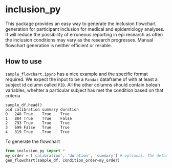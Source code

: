 # inclusion_py

This package provides an easy way to generate the inclusion flowchart generation for participant inclusion for medical and epidemiology analyses. It will reduce the possibility of erroneous reporting in epi research as often the inclusion conditions may vary as the research progresses. Manual flowchart generation is neither efficient or reliable. 

## How to use 
`sample_flowchart.ipynb` has a nice example and the specific format required. We expect the input to be a `Pandas` dataframe of with at least a subject id column called `PID`. All the other columns should contain bolean variables, whehter a particular subject has met the condition based on that criteria
```
sample_df.head()
pid	calibration	summary	duration
0	248	True	True	True
1	884	True	True	False
2	793	True	True	True
3	699	False	True	True
4	319	True	True	True
```

To generate the flowchart 
```python
from inclusion_py import *
my_order = ['calibration', 'duration', 'summary'] # optional. The default ordering will be used if not specified
gen_flowchart(sample_df, condition_order=my_order)
```


